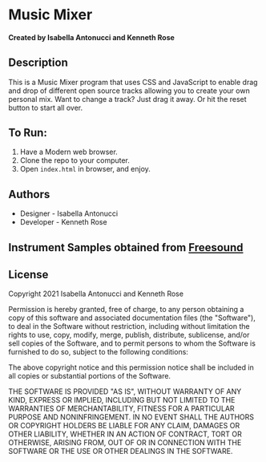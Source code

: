 # Music Mixer

#### Created by Isabella Antonucci and Kenneth Rose

## Description
This is a Music Mixer program that uses CSS and JavaScript to enable drag and drop of different open source tracks allowing you to create your own personal mix.
Want to change a track? Just drag it away. Or hit the reset button to start all over.


## To Run:
1. Have a Modern web browser.
1. Clone the repo to your computer.
1. Open `index.html` in browser, and enjoy.

## Authors
* Designer - Isabella Antonucci
* Developer - Kenneth Rose

## Instrument Samples obtained from [Freesound](https://freesound.org/)


## License
Copyright 2021 Isabella Antonucci and Kenneth Rose

Permission is hereby granted, free of charge, to any person obtaining a copy of this software and associated documentation files (the "Software"), to deal in the Software without restriction, including without limitation the rights to use, copy, modify, merge, publish, distribute, sublicense, and/or sell copies of the Software, and to permit persons to whom the Software is furnished to do so, subject to the following conditions:

The above copyright notice and this permission notice shall be included in all copies or substantial portions of the Software.

THE SOFTWARE IS PROVIDED "AS IS", WITHOUT WARRANTY OF ANY KIND, EXPRESS OR IMPLIED, INCLUDING BUT NOT LIMITED TO THE WARRANTIES OF MERCHANTABILITY, FITNESS FOR A PARTICULAR PURPOSE AND NONINFRINGEMENT. IN NO EVENT SHALL THE AUTHORS OR COPYRIGHT HOLDERS BE LIABLE FOR ANY CLAIM, DAMAGES OR OTHER LIABILITY, WHETHER IN AN ACTION OF CONTRACT, TORT OR OTHERWISE, ARISING FROM, OUT OF OR IN CONNECTION WITH THE SOFTWARE OR THE USE OR OTHER DEALINGS IN THE SOFTWARE.
